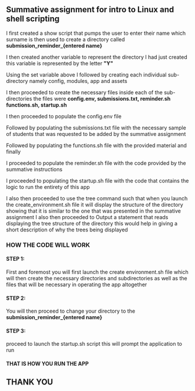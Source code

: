 ## Summative assignment for intro to Linux and shell scripting
I first created a show script that pumps the user to enter their name which surname is then used to create a directory called **submission_reminder_{entered name}**


I then created another variable to represent the directory I had just created this variable is represented by the letter **"Y"**


Using the set variable above I followed by creating each individual sub-directory namely config, modules, app and assets 


I then proceeded to create the necessary files inside each of the sub-directories the files were **config.env, submissions.txt, reminder.sh functions.sh, startup.sh**


I then proceeded to populate the config.env file


Followed by populating the submissions.txt file with the necessary sample of students that was requested to be added by the summative assignment


Followed by populating the functions.sh file with the provided material and finally 


I proceeded to populate the reminder.sh file with the code provided by the summative instructions 


I proceeded to populating the  startup.sh file with the code that contains the logic to run the entirety of this app


I also then proceeded to use the tree command such that when you launch the create_environment.sh file it will display the structure of the directory showing that it is similar to the one that was presented in the summative assignment I also then proceeded to Output a statement that reads displaying the tree structure of the directory this would help in giving a short description of why the trees being displayed


### HOW THE CODE WILL WORK

#### STEP 1: 
First and foremost you will first launch the create environment.sh file which will then create the necessary directories and subdirectories as well as the files that will be necessary in operating the app altogether


#### STEP 2:
You will then proceed to change your directory to the **submission_reminder_{entered name}** 

#### STEP 3:
proceed to launch the startup.sh script this will prompt the application to run

#### THAT IS HOW YOU RUN THE APP


## THANK YOU 



